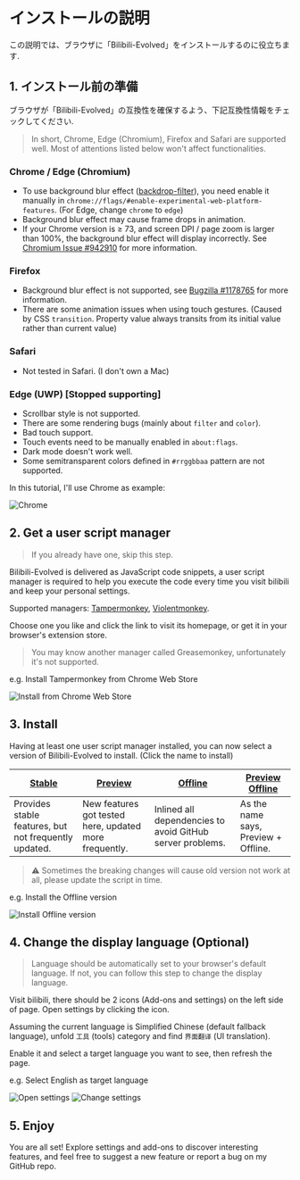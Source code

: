 # インストールの説明
この説明では、ブラウザに「Bilibili-Evolved」をインストールするのに役立ちます.

## 1. インストール前の準備
ブラウザが「Bilibili-Evolved」の互換性を確保するよう、下記互換性情報をチェックしてください.

> In short, Chrome, Edge (Chromium), Firefox and Safari are supported well. Most of attentions listed below won't affect functionalities.

### Chrome / Edge (Chromium)
- To use background blur effect ([backdrop-filter](https://developer.mozilla.org/en-US/docs/Web/CSS/backdrop-filter)), you need enable it manually in `chrome://flags/#enable-experimental-web-platform-features`. (For Edge, change `chrome` to `edge`)
- Background blur effect may cause frame drops in animation.
- If your Chrome version is ≥ 73, and screen DPI / page zoom is larger than 100%, the background blur effect will display incorrectly. See [Chromium Issue #942910](https://bugs.chromium.org/p/chromium/issues/detail?id=942910) for more information.
### Firefox
- Background blur effect is not supported, see [Bugzilla #1178765](https://bugzilla.mozilla.org/show_bug.cgi?id=1178765) for more information.
- There are some animation issues when using touch gestures. (Caused by CSS `transition`. Property value always transits from its initial value rather than current value)
### Safari
- Not tested in Safari. (I don't own a Mac)
### Edge (UWP) [**Stopped supporting**]
- Scrollbar style is not supported.
- There are some rendering bugs (mainly about `filter` and `color`).
- Bad touch support.
- Touch events need to be manually enabled in `about:flags`.
- Dark mode doesn't work well.
- Some semitransparent colors defined in `#rrggbbaa` pattern are not supported.

In this tutorial, I'll use Chrome as example:

![Chrome](images/original/chrome.en-US.png)

## 2. Get a user script manager
> If you already have one, skip this step.

Bilibili-Evolved is delivered as JavaScript code snippets, a user script manager is required to help you execute the code every time you visit bilibili and keep your personal settings.

Supported managers: [Tampermonkey](https://tampermonkey.net/), [Violentmonkey](https://violentmonkey.github.io/).

Choose one you like and click the link to visit its homepage, or get it in your browser's extension store.
> You may know another manager called Greasemonkey, unfortunately it's not supported.

e.g. Install Tampermonkey from Chrome Web Store

![Install from Chrome Web Store](images/original/tampermonkey.en-US.png)

## 3. Install
Having at least one user script manager installed, you can now select a version of Bilibili-Evolved to install. (Click the name to install)

| [Stable](https://github.com/the1812/Bilibili-Evolved/raw/master/bilibili-evolved.user.js) | [Preview](https://github.com/the1812/Bilibili-Evolved/raw/preview/bilibili-evolved.preview.user.js) | [Offline](https://github.com/the1812/Bilibili-Evolved/raw/master/bilibili-evolved.offline.user.js) | [Preview Offline](https://github.com/the1812/Bilibili-Evolved/raw/preview/bilibili-evolved.preview-offline.user.js) |
| ----------------------------------------------------------------------------------------- | --------------------------------------------------------------------------------------------------- | -------------------------------------------------------------------------------------------------- | ------------------------------------------------------------------------------------------------------------------- |
| Provides stable features, but not frequently updated.                                     | New features got tested here, updated more frequently.                                              | Inlined all dependencies to avoid GitHub server problems.                                          | As the name says, Preview + Offline.                                                                                |

> ⚠ Sometimes the breaking changes will cause old version not work at all, please update the script in time.

e.g. Install the Offline version

![Install Offline version](images/original/install-script.zh-CN.png)


## 4. Change the display language (Optional)
> Language should be automatically set to your browser's default language. If not, you can follow this step to change the display language.

Visit bilibili, there should be 2 icons (Add-ons and settings) on the left side of page. Open settings by clicking the icon.

Assuming the current language is Simplified Chinese (default fallback language), unfold `工具` (tools) category and find `界面翻译` (UI translation).

Enable it and select a target language you want to see, then refresh the page.

e.g. Select English as target language

![Open settings](images/original/settings-icon.en-US.png)
![Change settings](images/original/settings.en-US.png)

## 5. Enjoy
You are all set! Explore settings and add-ons to discover interesting features, and feel free to suggest a new feature or report a bug on my GitHub repo.